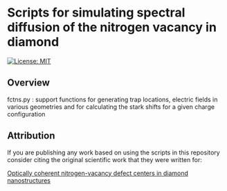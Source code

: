 # Scripts for simulating spectral diffusion of the nitrogen vacancy in diamond

[![License: MIT](https://img.shields.io/badge/License-MIT-yellow.svg)](https://opensource.org/licenses/MIT)

## Overview

fctns.py :
support functions for generating trap locations, electric fields in various geometries and for calculating the stark shifts for a given charge configuration

## Attribution

If you are publishing any work based on using the scripts in this repository consider citing the original scientific work that they were written for:

[Optically coherent nitrogen-vacancy defect centers in diamond nanostructures](https://arxiv.org/abs/2203.05605)


